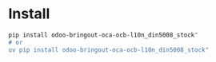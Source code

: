 # Install

```bash
pip install odoo-bringout-oca-ocb-l10n_din5008_stock"
# or
uv pip install odoo-bringout-oca-ocb-l10n_din5008_stock"
```
